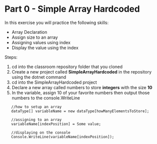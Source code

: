 # Part 0 - Simple Array Hardcoded

In this exercise you will practice the following skills:
- Array Declaration
- Assign size to an array
- Assigning values using index
- Display the value using the index


Steps:
1. cd into the classroom repository folder that you cloned
2. Create a new project called **SimpleArrayHardcoded** in the repository using the dotnet command
3. cd into the SimpleArrayHardcoded project
4. Declare a new array called numbers to store **integers** with the size **10**
5. In the variable, assign 10 of your favorite numbers then output those numbers to the console.WriteLine
```
   //how to setup an array
   dataType[] variableName = new dataType[howManyElementsToStore];
   
   //assigning to an array
   variableName[indexPosition] = Some value;
   
   //displaying on the console
   Console.WriteLine(variableName[indexPosition]);
   
```